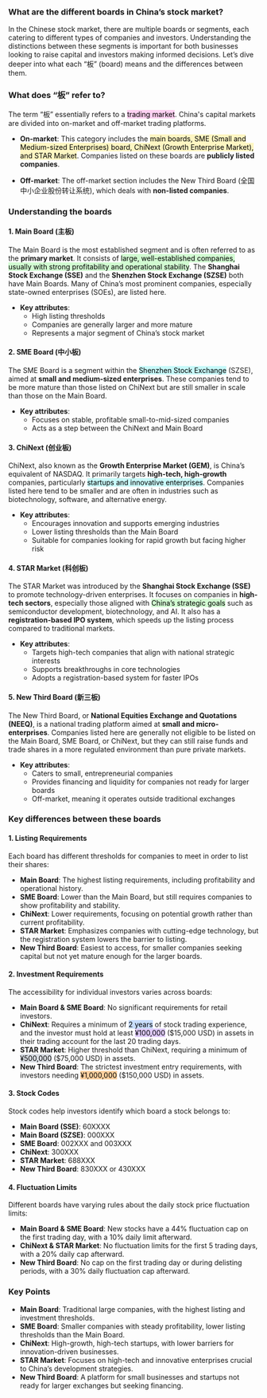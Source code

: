 ### What are the different boards in China’s stock market?

In the Chinese stock market, there are multiple boards or segments, each catering to different types of companies and investors. Understanding the distinctions between these segments is important for both businesses looking to raise capital and investors making informed decisions. Let’s dive deeper into what each “板” (board) means and the differences between them.

### What does “板” refer to?

The term “板” essentially refers to a <mark style="background: #FFB8EBA6;">trading market</mark>. China's capital markets are divided into on-market and off-market trading platforms. 

- **On-market**: This category includes the <mark style="background: #FFF3A3A6;">main boards, SME (Small and Medium-sized Enterprises) board, ChiNext (Growth Enterprise Market), and STAR Market</mark>. Companies listed on these boards are **publicly listed companies**.
  
- **Off-market**: The off-market section includes the New Third Board (全国中小企业股份转让系统), which deals with **non-listed companies**. 

### Understanding the boards

#### 1. **Main Board (主板)**
The Main Board is the most established segment and is often referred to as the **primary market**. It consists of <mark style="background: #BBFABBA6;">large, well-established companies, usually with strong profitability and operational stability</mark>. The **Shanghai Stock Exchange (SSE)** and the **Shenzhen Stock Exchange (SZSE)** both have Main Boards. Many of China’s most prominent companies, especially state-owned enterprises (SOEs), are listed here.

- **Key attributes**: 
  - High listing thresholds
  - Companies are generally larger and more mature
  - Represents a major segment of China’s stock market

#### 2. **SME Board (中小板)**
The SME Board is a segment within the <mark style="background: #ABF7F7A6;">Shenzhen Stock Exchange</mark> (SZSE), aimed at **small and medium-sized enterprises**. These companies tend to be more mature than those listed on ChiNext but are still smaller in scale than those on the Main Board.

- **Key attributes**: 
  - Focuses on stable, profitable small-to-mid-sized companies
  - Acts as a step between the ChiNext and Main Board

#### 3. **ChiNext (创业板)**
ChiNext, also known as the **Growth Enterprise Market (GEM)**, is China’s equivalent of NASDAQ. It primarily targets **high-tech, high-growth** companies, particularly <mark style="background: #ABF7F7A6;">startups and innovative enterprises</mark>. Companies listed here tend to be smaller and are often in industries such as biotechnology, software, and alternative energy.

- **Key attributes**: 
  - Encourages innovation and supports emerging industries
  - Lower listing thresholds than the Main Board
  - Suitable for companies looking for rapid growth but facing higher risk

#### 4. **STAR Market (科创板)**
The STAR Market was introduced by the **Shanghai Stock Exchange (SSE)** to promote technology-driven enterprises. It focuses on companies in **high-tech sectors**, especially those aligned with <mark style="background: #BBFABBA6;">China’s strategic goals</mark> such as semiconductor development, biotechnology, and AI. It also has a **registration-based IPO system**, which speeds up the listing process compared to traditional markets.

- **Key attributes**: 
  - Targets high-tech companies that align with national strategic interests
  - Supports breakthroughs in core technologies
  - Adopts a registration-based system for faster IPOs

#### 5. **New Third Board (新三板)**
The New Third Board, or **National Equities Exchange and Quotations (NEEQ)**, is a national trading platform aimed at **small and micro-enterprises**. Companies listed here are generally not eligible to be listed on the Main Board, SME Board, or ChiNext, but they can still raise funds and trade shares in a more regulated environment than pure private markets. 

- **Key attributes**: 
  - Caters to small, entrepreneurial companies
  - Provides financing and liquidity for companies not ready for larger boards
  - Off-market, meaning it operates outside traditional exchanges


### Key differences between these boards

#### 1. **Listing Requirements**
Each board has different thresholds for companies to meet in order to list their shares:

- **Main Board**: The highest listing requirements, including profitability and operational history.
- **SME Board**: Lower than the Main Board, but still requires companies to show profitability and stability.
- **ChiNext**: Lower requirements, focusing on potential growth rather than current profitability.
- **STAR Market**: Emphasizes companies with cutting-edge technology, but the registration system lowers the barrier to listing.
- **New Third Board**: Easiest to access, for smaller companies seeking capital but not yet mature enough for the larger boards.

#### 2. **Investment Requirements**
The accessibility for individual investors varies across boards:

- **Main Board & SME Board**: No significant requirements for retail investors.
- **ChiNext**: Requires a minimum of <mark style="background: #ADCCFFA6;">2 years</mark> of stock trading experience, and the investor must hold at least <mark style="background: #D2B3FFA6;">¥100,000</mark> ($15,000 USD) in assets in their trading account for the last 20 trading days.
- **STAR Market**: Higher threshold than ChiNext, requiring a minimum of <mark style="background: #CACFD9A6;">¥500,000</mark> ($75,000 USD) in assets.
- **New Third Board**: The strictest investment entry requirements, with investors needing <mark style="background: #FFB86CA6;">¥1,000,000</mark> ($150,000 USD) in assets.

#### 3. **Stock Codes**
Stock codes help investors identify which board a stock belongs to:

- **Main Board (SSE)**: 60XXXX
- **Main Board (SZSE)**: 000XXX
- **SME Board**: 002XXX and 003XXX
- **ChiNext**: 300XXX
- **STAR Market**: 688XXX
- **New Third Board**: 830XXX or 430XXX

#### 4. **Fluctuation Limits**
Different boards have varying rules about the daily stock price fluctuation limits:

- **Main Board & SME Board**: New stocks have a 44% fluctuation cap on the first trading day, with a 10% daily limit afterward.
- **ChiNext & STAR Market**: No fluctuation limits for the first 5 trading days, with a 20% daily cap afterward.
- **New Third Board**: No cap on the first trading day or during delisting periods, with a 30% daily fluctuation cap afterward.


### Key Points

- **Main Board**: Traditional large companies, with the highest listing and investment thresholds.
- **SME Board**: Smaller companies with steady profitability, lower listing thresholds than the Main Board.
- **ChiNext**: High-growth, high-tech startups, with lower barriers for innovation-driven businesses.
- **STAR Market**: Focuses on high-tech and innovative enterprises crucial to China’s development strategies.
- **New Third Board**: A platform for small businesses and startups not ready for larger exchanges but seeking financing.
